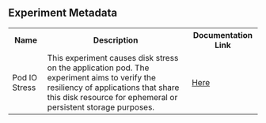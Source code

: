 ## Experiment Metadata

<table>
<tr>
<th> Name </th>
<th> Description </th>
<th> Documentation Link </th>
</tr>
<tr>
 <td> Pod IO Stress </td>
 <td>This experiment causes disk stress on the application pod. The experiment aims to verify the resiliency of applications that share this disk resource for ephemeral or persistent storage purposes.</td>
 <td>  <a href="https://docs.litmuschaos.io/docs/pod-io-stress/"> Here </a> </td>
 </tr>
 </table>
